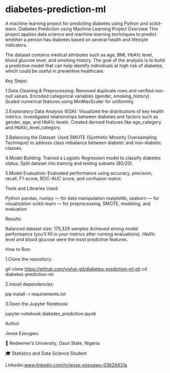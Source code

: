 # diabetes-prediction-ml
A machine learning project for predicting diabetes using Python and scikit-learn.
Diabetes Prediction using Machine Learning
Project Overview
This project applies data science and machine learning techniques to predict whether a person has diabetes based on several health and lifestyle indicators.

The dataset contains medical attributes such as age, BMI, HbA1c level, blood glucose level, and smoking history. The goal of the analysis is to build a predictive model that can help identify individuals at high risk of diabetes, which could be useful in preventive healthcare.

Key Steps:

1.Data Cleaning & Preprocessing:
Removed duplicate rows and verified non-null values.
Encoded categorical variables (gender, smoking_history).
Scaled numerical features using MinMaxScaler for uniformity.

2.Exploratory Data Analysis (EDA):
Visualized the distributions of key health metrics.
Investigated relationships between diabetes and factors such as gender, age, and HbA1c levels.
Created derived features like age_category and HbA1c_level_category.

3.Balancing the Dataset:
Used SMOTE (Synthetic Minority Oversampling Technique) to address class imbalance between diabetic and non-diabetic classes.

4.Model Building:
Trained a Logistic Regression model to classify diabetes status.
Split dataset into training and testing subsets (80/20).

5.Model Evaluation:
Evaluated performance using accuracy, precision, recall, F1-score, ROC–AUC score, and confusion matrix.

Tools and Libraries Used:

Python
pandas, numpy — for data manipulation
matplotlib, seaborn — for visualization
scikit-learn — for preprocessing, SMOTE, modeling, and evaluation

Results:

Balanced dataset size: 175,328 samples
Achieved strong model performance (you’ll fill in your metrics after running evaluations).
HbA1c level and blood glucose were the most predictive features.

How to Run:

1.Clone the repository:

git clone https://github.com/yishai-git/diabetes-prediction-ml.git
cd diabetes-prediction-ml

2.Install dependencies:

pip install -r requirements.txt

3.Open the Jupyter Notebook:

jupyter notebook diabetes_prediction.ipynb

Author

Jesse Ezeugwu

📍 Redeemer’s University, Osun State, Nigeria

🎓 Statistics and Data Science Student

Linkedin:www.linkedin.com/in/jesse-ezeugwu-03829431a
